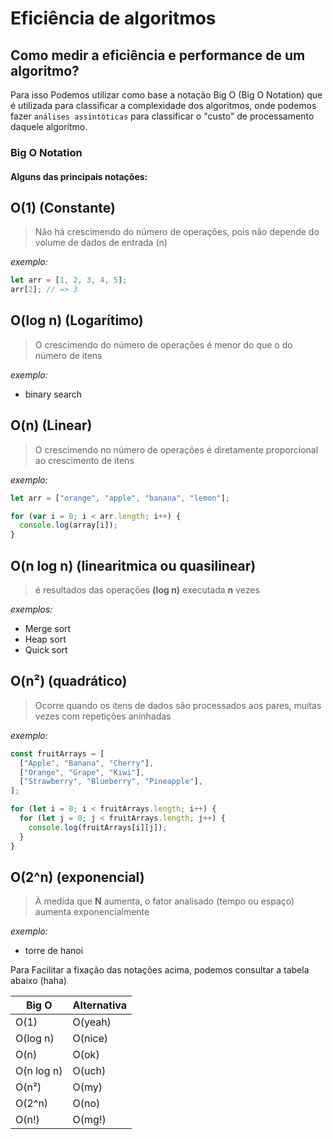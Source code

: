 # Eficiência de algoritmos

## Como medir a eficiência e performance de um algoritmo?

Para isso Podemos utilizar como base a notação Big O (Big O Notation) que é utilizada para classificar a complexidade dos algoritmos, onde podemos fazer `análises assintóticas` para classificar o "custo" de processamento daquele algorítmo.

### Big O Notation

#### Alguns das principais notações:

## **O(1) (Constante)**

> Não há crescimendo do número de operações, pois não depende do volume de dados de entrada (n)

_exemplo:_

```js
let arr = [1, 2, 3, 4, 5];
arr[2]; // => 3
```

## **O(log n) (Logarítimo)**

> O crescimendo do número de operações é menor do que o do número de itens

_exemplo:_

- binary search

## **O(n) (Linear)**

> O crescimendo no número de operações é diretamente proporcional ao crescimento de itens

_exemplo:_

```js
let arr = ["orange", "apple", "banana", "lemon"];

for (var i = 0; i < arr.length; i++) {
  console.log(array[i]);
}
```

## **O(n log n) (linearitmica ou quasilinear)**

> é resultados das operações **(log n)** executada **n** vezes

_exemplos:_

- Merge sort
- Heap sort
- Quick sort

## **O(n²) (quadrático)**

> Ocorre quando os itens de dados são processados aos pares, muitas vezes com repetições aninhadas

_exemplo:_

```js
const fruitArrays = [
  ["Apple", "Banana", "Cherry"],
  ["Orange", "Grape", "Kiwi"],
  ["Strawberry", "Blueberry", "Pineapple"],
];

for (let i = 0; i < fruitArrays.length; i++) {
  for (let j = 0; j < fruitArrays.length; j++) {
    console.log(fruitArrays[i][j]);
  }
}
```

## **O(2^n) (exponencial)**

> À medida que **N** aumenta, o fator analisado (tempo ou espaço) aumenta exponencialmente

_exemplo:_

- torre de hanoi

Para Facilitar a fixação das notações acima, podemos consultar a tabela abaixo (haha)

| Big O      | Alternativa |
| ---------- | ----------- |
| O(1)       | O(yeah)     |
| O(log n)   | O(nice)     |
| O(n)       | O(ok)       |
| O(n log n) | O(uch)      |
| O(n²)      | O(my)       |
| O(2^n)     | O(no)       |
| O(n!)      | O(mg!)      |
